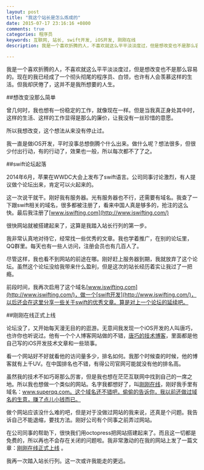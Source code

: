 ```yaml
---
layout: post
title: "我这个站长是怎么炼成的"
date: 2015-07-17 23:16:16 +0800
comments: true
categories: 程序员
keywords: 互联网, 站长, swift开发, iOS开发, 刚刚在线
description: 我是一个喜欢折腾的人，不喜欢就这么平平淡淡度过，但是想改变也不是那么容易的。现在的我已经成了一个彻头彻尾的程序员、白领，也许有人会羡慕这样的生活。但我却厌倦了，这并不是我所想要的人生。

---
```


我是一个喜欢折腾的人，不喜欢就这么平平淡淡度过，但是想改变也不是那么容易的。现在的我已经成了一个彻头彻尾的程序员、白领，也许有人会羡慕这样的生活。但我却厌倦了，这并不是我所想要的人生。

##想改变没那么简单

曾几何时，我也想有一份稳定的工作，就像现在一样。但是当我真正身处其中时，这样的生活、这样的工作显得是那么的廉价，让我没有一丝珍惜的意愿。

所以我想改变，这个想法从来没有停止过。

我一直是做iOS开发，平时没事总想倒腾个什么出来。做什么呢？想法很多，但很少付出行动，有的行动了，效果也一般，所以每次都不了了之。

##swift论坛起落

2014年6月，苹果在WWDC大会上发布了swift语言。公司同事讨论激烈，有人提议做个论坛出来，肯定可以火起来的。

这一次说干就干。刚好我有服务器。光有服务器也不行，还需要有域名。我查了一下跟swift相关的域名，很多都被注册了，看来中国人真是够多的，抢注的这么快。最后我注册了[www.iswifting.com](http://www.iswifting.com/)

很快网站就被搭建起来了，这算是我踏入站长行列的第一步。

我非常认真地对待它，经常找一些优秀的文章。我也学着推广，在别的论坛里，QQ群里。每天也有一些人访问，注册会员也有几百人了。

尽管这样，我也看不到网站的前途在哪。刚好赶上服务器到期，我就放弃了这个论坛。虽然这个论坛没给我带来什么盈利，但是这次的站长经历着实让我过了一把瘾。

前段时间，我再次启用了这个域名[www.iswifting.com](http://www.iswifting.com/)，做一个[swift开发](http://www.iswifting.com/)，以后还会在这里分享一些关于swift的优秀文章。算是对上一个论坛的延续吧。

##刚刚在线正式上线

论坛没了，又开始每天漫无目的的逛游。无意间我发现一个iOS开发的人叫唐巧，也许你也听说过。他有一个个人博客网站做的不错，[唐巧的技术博客](http://blog.devtang.com/)，里面都是他自己写的iOS开发技术文章和一些琐事。

看一个网站好不好就看他的访问量多少，排名如何。我那个时候查的时候，他的博客就有上千UV。在中国排名也不错，有得公司官网可能就没有他的排名高。

虽然我的技术不如巧哥那么厉害，但是我也想在茫茫互联网中找到自己的一席之地。所以我也想做一个类似的网站。名字我都想好了，叫[刚刚在线](http://www.superqq.com/)，刚好我手里有域名：www.superqq.com。这个域名还不错吧，偷偷的告诉你，我以前还做过域名的生意，赚了点儿小钱而已。

做个网站应该没什么难的吧，但是对于没做过网站的我来说，还真是个问题。我告诉自己不能退缩，要找方法。刚好公司有个同事之前弄过网站。

在公司同事的帮助下，很快我们用octopress把网站搭建起来了。而且这一切都是免费的，所以再也不会存在关闭的问题啦。我非常激动的在我的网站上发了一篇文章：[刚刚在线正式上线](http://www.superqq.com/blog/2014/09/26/ios/) 。

我再一次踏入站长行列。这一次或许我能走的更远。